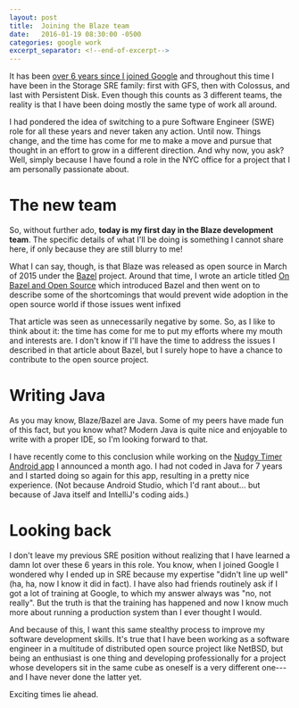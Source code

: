 ```yaml
---
layout: post
title:  Joining the Blaze team
date:   2016-01-19 08:30:00 -0500
categories: google work
excerpt_separator: <!--end-of-excerpt-->
---
```


It has been [over 6 years since I joined
Google](https://medium.com/@jmmv/six-years-at-google-8b06563fab08) and
throughout this time I have been in the Storage SRE family: first with GFS,
then with Colossus, and last with Persistent Disk.  Even though this counts as
3 different teams, the reality is that I have been doing mostly the same type
of work all around.

I had pondered the idea of switching to a pure Software Engineer (SWE) role for
all these years and never taken any action.  Until now.  Things change, and the
time has come for me to make a move and pursue that thought in an effort to
grow in a different direction.  And why now, you ask?  Well, simply because I
have found a role in the NYC office for a project that I am personally
passionate about.

<!--end-of-excerpt-->

# The new team

So, without further ado, **today is my first day in the Blaze development
team**.  The specific details of what I'll be doing is something I cannot share
here, if only because they are still blurry to me!

What I can say, though, is that Blaze was released as open source in March of
2015 under the [Bazel](http://bazel.io/) project.  Around that time, I wrote an
article titled [On Bazel and Open
Source](http://julipedia.meroh.net/2015/04/on-bazel-and-open-source.html) which
introduced Bazel and then went on to describe some of the shortcomings that
would prevent wide adoption in the open source world if those issues went
infixed

That article was seen as unnecessarily negative by some. So, as I like to think
about it: the time has come for me to put my efforts where my mouth and
interests are.  I don't know if I'll have the time to address the issues I
described in that article about Bazel, but I surely hope to have a chance to
contribute to the open source project.

# Writing Java

As you may know, Blaze/Bazel are Java.  Some of my peers have made fun of this
fact, but you know what?  Modern Java is quite nice and enjoyable to write with
a proper IDE, so I'm looking forward to that.

I have recently come to this conclusion while working on the [Nudgy Timer
Android app](/blog/2015/12/17/introducing-nudgytimer.html) I announced a month
ago.  I had not coded in Java for 7 years and I started doing so again for this
app, resulting in a pretty nice experience.  (Not because Android Studio, which
I'd rant about... but because of Java itself and IntelliJ's coding aids.)

# Looking back

I don't leave my previous SRE position without realizing that I have learned a
damn lot over these 6 years in this role.  You know, when I joined Google I
wondered why I ended up in SRE because my expertise "didn't line up well" (ha,
ha, now I know it did in fact).  I have also had friends routinely ask if I got
a lot of training at Google, to which my answer always was "no, not really".
But the truth is that the training has happened and now I know much more about
running a production system than I ever thought I would.

And because of this, I want this same stealthy process to improve my software
development skills.  It's true that I have been working as a software engineer
in a multitude of distributed open source project like NetBSD, but being an
enthusiast is one thing and developing professionally for a project whose
developers sit in the same cube as oneself is a very different one---and I
have never done the latter yet.

Exciting times lie ahead.
